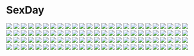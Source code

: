 # SexDay
![](https://konachan.com/image/6fc5231b9644721559cd00daf51c7df3/Konachan.com%20-%20265543%202girls%20animal_ears%20black_hair%20blue_eyes%20bunny_ears%20bunnygirl%20gray_eyes%20gray_hair%20hug%20long_hair%20nijisanji%20shoujo_ai%20tail%20thighhighs%20wolfgirl.jpg)
![](https://konachan.com/image/79317df68bb9b470d1dbb6a3330e9731/Konachan.com%20-%209171%20dogs%3A_bullets_%26_carnage%20fuyumine_naoto%20miwa_shirow.jpg)
![](https://konachan.com/image/ff2ba6e948eaf50ddef8dc864046e4c7/Konachan.com%20-%20120968%20barefoot%20blonde_hair%20dress%20flandre_scarlet%20newrein%20red_eyes%20touhou%20vampire%20wings.jpg)
![](https://konachan.com/image/5fcc380bbd62cbe7d4beccd2736dccc5/Konachan.com%20-%20169451%20city%20clouds%20huanting%20night%20original%20rooftop%20scenic%20sky%20stars%20water.jpg)
![](https://konachan.com/jpeg/ab2d81bfae322db59c083a61d4913548/Konachan.com%20-%20215123%20askray%20blonde_hair%20bosshi%20goth-loli%20loli%20lolita_fashion%20original%20pantyhose.jpg)
![](https://konachan.com/image/c70cafc08a45f1fa7dec59de33ed3eeb/Konachan.com%20-%2042125%20capura_lin%20hakurei_reimu%20japanese_clothes%20miko%20touhou.jpg)
![](https://konachan.com/image/81aedd12e9b10770b1dd52866ea91cec/Konachan.com%20-%20173548%20black_eyes%20black_hair%20blush%20brown_eyes%20brown_hair%20cake%20food%20glasses%20group%20itou_noiji%20kouenji_ayana%20loli%20long_hair%20pink_hair%20short_hair%20sui.jpg)
![](https://konachan.com/jpeg/7fb9841e05ebfc684de39600d3edfbf3/Konachan.com%20-%20151647%20ben-to%20blue_hair%20boots%20pantyhose%20red_eyes%20school_uniform%20short_hair%20skirt%20takahirokun%20underwear%20yarizui_sen.jpg)
![](https://konachan.com/jpeg/15d0a9ff6c56d1f6180e48df927a3f06/Konachan.com%20-%20193090%20black_hair%20blush%20censored%20cube%20game_cg%20kantoku%20long_hair%20nanase_sena%20panties%20penis%20pussy%20school_uniform%20sex%20skirt%20underwear.jpg)
![](https://konachan.com/jpeg/0bd44d378842a87d91302e8dc71069fd/Konachan.com%20-%20246694%20animal_ears%20aqua_hair%20blush%20cropped%20fellatio%20ferri_%28granblue_fantasy%29%20granblue_fantasy%20long_hair%20penis%20pubic_hair%20ricegnat%20uncensored%20yellow_eyes.jpg)
![](https://konachan.com/image/62a6c3715b000e1f8c4b57e76d008c32/Konachan.com%20-%208184%20barasuishou%20doll%20goth-loli%20group%20hina_ichigo%20kanaria%20ohara_tometa%20qp%3Aflapper%20rozen_maiden%20sakura_koharu%20shinku%20souseiseki%20suigintou%20suiseiseki.jpg)
![](https://konachan.com/image/88662bf189257d7d3b6710fd4b36572b/Konachan.com%20-%2061377%20blush%20lolita_fashion%20pink%20yoshiwo.jpg)
![](https://konachan.com/image/07d60447a587e2787c563b0c3332bfe9/Konachan.com%20-%20247496%202girls%20ass%20blonde_hair%20cape%20long_hair%20luo_qingyu%20original%20pink_hair%20skirt%20thighhighs.jpg)
![](https://konachan.com/image/4b40641a0f2cff2415755ab7635a7bac/Konachan.com%20-%20170493%20blush%20breasts%20calendar%20nipples%20panties%20panty_pull%20softhouse-seal%20underwear%20wings.jpg)
![](https://konachan.com/image/f375d9457a3ce187ac2a0b609415292b/Konachan.com%20-%20113960%20animal_ears%20bell%20blonde_hair%20blue_eyes%20catboy%20catgirl%20collar%20green_eyes%20green_hair%20gumi%20kagamine_len%20male%20tail%20tie%20vocaloid.jpg)
![](https://konachan.com/jpeg/0873597186d91b8b473de778009d7a4c/Konachan.com%20-%20288265%20aqua_eyes%20bikini%20bow%20breasts%20choker%20cleavage%20fang%20garter%20komeshiro_kasu%20long_hair%20open_shirt%20original%20ponytail%20ribbons%20scan%20swimsuit%20white_hair.jpg)
![](https://konachan.com/image/5728a65ca793568dd38d615157a5af3d/Konachan.com%20-%2018906%20ayanami_rei%20neon_genesis_evangelion%20wings.jpg)
![](https://konachan.com/image/ce8d5c79e96da1177fbde1dca7b63960/Konachan.com%20-%205262%20aquaplus%20chibi%20leaf%20to_heart%20to_heart_2%20yamada_michiru%20yoshioka_chie.jpg)
![](https://konachan.com/image/500c25e5916aca06a89f66d56e8cbb46/Konachan.com%20-%20269858%20aqua_eyes%20asobi_asobase%20black_hair%20blonde_hair%20cat_smile%20close%20glasses%20honda_hanako%20long_hair%20nomura_kasumi%20purple_eyes%20red_eyes%20tsiox%20twintails%20white.jpg)
![](https://konachan.com/jpeg/f7e35d526139cbfded35d6b614522424/Konachan.com%20-%2033362%20close%20kitsu_chiri%20sayonara_zetsubou_sensei.jpg)
![](https://konachan.com/image/67de4f64589d35f986ced8ab4e505753/Konachan.com%20-%20155930%20araragi_shion%20black_hair%20blue_hair%20brown_hair%20clouds%20group%20hat%20hibiki%20kris_%28pokemon%29%20leaf_%28pokemon%29%20nintendo%20pokemon%20red_%28pokemon%29%20sky%20yuuki_%28pokemon%29.jpg)
![](https://konachan.com/image/3e7aa8ba79fe666dafa904ae61540a29/Konachan.com%20-%20101755%20blush%20breasts%20censored%20flyable_heart%20game_cg%20itou_noiji%20nipples%20open_shirt%20pussy%20pussy_juice%20shirasagi_mayuri%20sumeragi_amane%20yuri.jpg)
![](https://konachan.com/image/c21faa57a5a1f5b2bb39b2236eee778e/Konachan.com%20-%20298714%20bikini%20boots%20breasts%20cleavage%20gloves%20gray%20green_eyes%20headphones%20music%20necklace%20original%20ponytail%20sand-rain%20swimsuit%20wink.jpg)
![](https://konachan.com/image/198ccc8af1ab956ee3b502ef440fd19c/Konachan.com%20-%2066551%20hong_meiling%20izayoi_sakuya%20maid%20sukage%20touhou.jpg)
![](https://konachan.com/image/24a51f54fbaba88db426f63bd9f04c60/Konachan.com%20-%20262544%20blue_eyes%20bra%20huyumitsu%20long_hair%20navel%20open_shirt%20original%20panties%20purple_hair%20shirt%20skirt%20tie%20underwear%20undressing.jpg)
![](https://konachan.com/jpeg/cc85481f56b17aed5ecfda9b4f03243e/Konachan.com%20-%20211692%20blue_eyes%20blue_hair%20blush%20kiria-ai%20long_hair%20mermaid%20original%20sideboob.jpg)
![](https://konachan.com/image/738b11bb13e767784cdb1514a96bf212/Konachan.com%20-%2032170%20animal_ears%20bunnygirl%20gun%20reisen_udongein_inaba%20touhou%20weapon%20white_hair%20wink%20zettai_ryouiki.jpg)
![](https://konachan.com/image/9ad69a051afc8bc1f8a39a819bac7786/Konachan.com%20-%20278630%202girls%20bow%20brown_hair%20hat%20hug%20long_hair%20original%20red%20red_eyes%20scarf%20school_uniform%20shirako_miso%20short_hair%20shoujo_ai%20skirt.jpg)
![](https://konachan.com/jpeg/b4513395734394ac414bb64a37fe58b9/Konachan.com%20-%20104020%20breasts%20brown_hair%20game_cg%20kisaragi_mizu%20morobito_kozorite%20nipples%20open_shirt%20panties%20underwear%20unose_mayuko.jpg)
![](https://konachan.com/jpeg/908d61042a1bda55fcce58d87cc05806/Konachan.com%20-%20286859%20animal%20anthropomorphism%20barefoot%20bikini%20blue_eyes%20blush%20bow%20bubbles%20fish%20long_hair%20mafuyun%20navel%20swimsuit%20underwater%20water%20white_hair.jpg)
![](https://konachan.com/image/e0d0cb167039abd15a176062a35a5701/Konachan.com%20-%209303%20animal_ears%20foxgirl%20gray_eyes%20gray_hair%20japanese_clothes%20miko%20original%20ribbons%20school_uniform%20sword%20tail%20uni%20weapon.jpg)
![](https://konachan.com/image/a02927d6767a47c5f8927464ef5447dd/Konachan.com%20-%2099791%202girls%20blonde_hair%20twintails%20yoshina_hijiki.jpg)
![](https://konachan.com/image/555a57a076ac7aa454d2afae1513db79/Konachan.com%20-%2026533%20nagisa_kaworu%20neon_genesis_evangelion.jpeg)
![](https://konachan.com/jpeg/4c2fd41235c68b8c1f99636bee731f18/Konachan.com%20-%20189075%20blue_hair%20blush%20brown_hair%20festival%20fireworks%20group%20kashima_yuu%20male%20night%20orange_hair%20pink_eyes%20ponytail%20seo_yuzuki%20short_hair%20stars%20swordsouls.jpg)
![](https://konachan.com/image/cc9c2c4b0aa502c695e088dceadf46d5/Konachan.com%20-%20196266%20maribel_han%20risutaru%20touhou%20usami_renko.jpg)
![](https://konachan.com/jpeg/2e4fe4bef49a47872e7cf1367e49b1cf/Konachan.com%20-%20145116%20black_hair%20blush%20bra%20breasts%20censored%20cleavage%20game_cg%20glasses%20hinasaki%20jirai_soft%20panties%20pussy%20stockings%20susonobe_minami%20underwear.jpg)
![](https://konachan.com/image/d5a1edb1187e247f29b1a72fb4bccc04/Konachan.com%20-%205020%20jpeg_artifacts%20suzumiya_haruhi%20suzumiya_haruhi_no_yuutsu.jpg)
![](https://konachan.com/image/8b34fc88769a99230b987adc52c98832/Konachan.com%20-%20219636%20group%20original%20pixiv_fantasia%20swd3e2%20watermark.jpg)
![](https://konachan.com/image/1ed8156aabdf34d3a4b69ca787a48645/Konachan.com%20-%20134374%20korie_riko%20long_hair%20scan%20tagme.jpg)
![](https://konachan.com/image/56e406cc207954b330f6f694044e7649/Konachan.com%20-%20257085%20bicolored_eyes%20black_hair%20blush%20computer%20granblue_fantasy%20hat%20kamiya_tomoe%20lolita_fashion%20long_hair%20pointed_ears%20renard_%28granblue_fantasy%29.jpg)
![](https://konachan.com/jpeg/76211fd6816b2e03ed565732f188516d/Konachan.com%20-%20225490%20black_eyes%20black_hair%20bow%20brown_eyes%20chigusa_asuha%20kneehighs%20long_hair%20male%20phone%20ponytail%20qualidea_code%20red_hair%20sekiya_asami%20short_hair%20tie%20waifu2x.jpg)
![](https://konachan.com/image/c97961ba2182fa65b3ae50bca72800cd/Konachan.com%20-%20117409%20inu3%20kirisame_marisa%20touhou%20water%20witch.jpg)
![](https://konachan.com/image/781e6424884d909c6192a30cedee7e73/Konachan.com%20-%20129391%20anus%20bra%20breasts%20dean%20hat%20nipples%20nopan%20pussy%20spread_legs%20tie%20uncensored%20underwear%20yellow_eyes.jpg)
![](https://konachan.com/image/9329384efaa94ad7b49eef36d7fd1332/Konachan.com%20-%20259051%20animal%20bird%20brown_hair%20card_captor_sakura%20clare_%28543%29%20clouds%20crown%20dress%20gloves%20kinomoto_sakura%20short_hair%20wings.jpg)
![](https://konachan.com/image/3f8439c6d1ce8708c0fd73c2449df40e/Konachan.com%20-%20179748%20black_hair%20blonde_hair%20blue_eyes%20butterfly%20clouds%20flowers%20glasses%20green_eyes%20okumura_rin%20okumura_yukio%20pointed_ears%20rose%20short_hair%20sky%20tie%20wings.jpg)
![](https://konachan.com/jpeg/9e96d9d4e06e063ec6ad0b90700d3775/Konachan.com%20-%20238577%20bra%20breasts%20game_cg%20nipples%20panty_pull%20pantyhose%20pubic_hair%20school_uniform%20shimizu_akane%20short_hair%20skirt%20skirt_lift%20tie%20underwear%20wet.jpg)
![](https://konachan.com/jpeg/d096d648930e77d67f6a416952b6baef/Konachan.com%20-%20217542%20aliasing%20bandage%20boots%20brown_hair%20cape%20collar%20dress%20gloves%20hat%20mage%20megumin%20red_eyes%20tea_%28nakenashi%29%20thighhighs%20witch_hat.jpg)
![](https://konachan.com/image/d5c11b48902a4e6aac71ba844875ae1d/Konachan.com%20-%20281160%20armor%20building%20gray_hair%20long_hair%20original%20pixiv_fantasia%20swd3e2%20sword%20watermark%20weapon.jpg)
![](https://konachan.com/image/cf0c5e468a6532b57e91d08ed3134fd6/Konachan.com%20-%2049603%20black_hair%20blue_eyes%20dmyo%20forest%20tree%20water%20watermark%20wings.jpg)
![](https://konachan.com/jpeg/2c1f9a9733eae4d7aa329a5a7f44502e/Konachan.com%20-%20259922%20bed%20blush%20breasts%20brown_eyes%20brown_hair%20censored%20futano_sasa%20long_hair%20nipples%20no_bra%20nude%20pantyhose%20penis%20pussy%20sex%20shingyo%20shirt_lift%20skirt%20tears.jpg)
![](https://konachan.com/image/7973f99d9b7c7c6fb9ac8686faac924e/Konachan.com%20-%20110744%20anthropomorphism%20axis_powers_hetalia%20belarus_%28hetalia%29%20dark%20gothic%20long_hair.jpg)
![](https://konachan.com/jpeg/2256dcee9b95e38a2652aa8f21248615/Konachan.com%20-%2090344%20blue_hair%20blush%20breasts%20charlotte_vaasa%20game_cg%20journey%20nanairo_kouro%20naruse_mamoru%20nipples%20panties%20purple_eyes%20short_hair%20thighhighs%20underwear.jpg)
![](https://konachan.com/jpeg/1e9edd1730c37eb55a4de88a5fdf96db/Konachan.com%20-%20273082%20alpcmas%20building%20industrial%20nobody%20original%20scenic%20signed%20sky%20stars%20sunset%20tree.jpg)
![](https://konachan.com/image/984c2300060f33cabc31bcff1577b693/Konachan.com%20-%2074106%20komeiji_koishi%20komeiji_satori%20touhou.jpg)
![](https://konachan.com/image/12b542d5467c9f53d6507311aa6adc63/Konachan.com%20-%2068414%20animal_ears%20maid%20rei%20rei%27s_room%20tagme.jpg)
![](https://konachan.com/image/311e3efe50fc4482999a27a2769cee4c/Konachan.com%20-%20282832%20building%20cherry_blossoms%20flowers%20isou_nagi%20nobody%20original%20petals%20scenic.jpg)
![](https://konachan.com/image/11720d34af83f76bc3ad016bca48ac61/Konachan.com%20-%2020897%20bikini%20drink%20itou_noiji%20nanao_naru%20swimsuit.jpg)
![](https://konachan.com/jpeg/b276df046ed53769fb02cedf2efa3535/Konachan.com%20-%20275131%20au_ra%20black_hair%20boots%20drink%20final_fantasy%20final_fantasy_xiv%20glasses%20horns%20ling_%28doraling12%29%20long_hair%20ponytail%20red_mage%20tail%20thighhighs%20yellow_eyes.jpg)
![](https://konachan.com/jpeg/d48c75dcf52e54e404acb7713c9a7e57/Konachan.com%20-%20260752%20ass%20bed%20blush%20bow%20breasts%20brown_hair%20censored%20fellatio%20game_cg%20headband%20mutou_airi%20nipples%20norn%20panties%20penis%20purple_eyes%20short_hair%20underwear%20wet.jpg)
![](https://konachan.com/jpeg/9fde943952ffd225e0c8b85a8e5cc538/Konachan.com%20-%20101348%2011_eyes%20hagiwara_onsen%20loli%20momono_shiori%20nipples%20red_eyes%20see_through%20swimsuit%20water.jpg)
![](https://konachan.com/jpeg/a05c28818fff9c0e0cfc41670849e087/Konachan.com%20-%20290428%20autumn%20building%20hatsune_miku%20leaves%20long_hair%20nura_orimoto%20shrine%20twintails%20vocaloid.jpg)
![](https://konachan.com/jpeg/67783ad3fe5b16d73cc67266f6ee2096/Konachan.com%20-%20276165%20beach%20bikini%20blue_eyes%20breasts%20cleavage%20group%20headband%20long_hair%20navel%20nekoshoko%20pink_hair%20red_hair%20short_hair%20skirt%20sunglasses%20swimsuit%20water.jpg)
![](https://konachan.com/image/8fa970fed1094719cbbbb6413b44ee1f/Konachan.com%20-%20232845%20anchovy%20aqua_eyes%20black_hair%20candy%20chibi%20christmas%20green_hair%20hat%20katyusha%20lollipop%20long_hair%20santa_hat%20short_hair%20signed%20stars%20tree%20twintails.jpg)
![](https://konachan.com/jpeg/af5ca617bbb15f5d403772a8ecd15425/Konachan.com%20-%20168938%20blue_eyes%20book%20braids%20dress%20flowers%20game_cg%20girls_be_ambitious%21%20headband%20long_hair%20mtu%20petals%20pink_hair%20score%20yuzuki_fuuka.jpg)
![](https://konachan.com/image/6baae246bd5437ac49c5db32cc54cd59/Konachan.com%20-%20270487%20blonde_hair%20boots%20bow%20building%20game_cg%20gun%20hat%20long_hair%20pink_eyes%20praline%20riv%20school_uniform%20skirt%20snow%20thighhighs%20twintails%20weapon%20winter.jpg)
![](https://konachan.com/image/5960f9567fd37e59a210492941e05d11/Konachan.com%20-%20137630%20blonde_hair%20headphones%20magister_%28bigbakunyuu%29%20vocaloid%20yellow_eyes.jpg)
![](https://konachan.com/image/c1f788f32fec8eb2892431cf71cc1469/Konachan.com%20-%2048357%20blush%20food%20ga-rei_zero%20isayama_yomi%20pocky%20tsuchimiya_kagura.jpg)
![](https://konachan.com/image/a1b1fdc55312684db517f414ccfa1cbb/Konachan.com%20-%2073889%20glasses%20hatsune_miku%20sakura_miku%20sukage%20twintails%20vocaloid.jpg)
![](https://konachan.com/image/2f9038dc3f80ee8332370bbf23dc5735/Konachan.com%20-%20167368%20animal%20dog%20dress%20food%20fruit%20grass%20hat%20long_hair%20m_george%20original%20purple_hair%20red_eyes%20summer_dress%20tree.jpg)
![](https://konachan.com/jpeg/e0f43f63e87dc395d3ea00a1e6a72604/Konachan.com%20-%20157476%20animal%20blue_eyes%20blue_hair%20bottle_miku%20bubbles%20fish%20gunni%20hatsune_miku%20thighhighs%20vocaloid%20water.jpg)
![](https://konachan.com/image/4f081d1dd2d84a03d0abcfc8d5a5610c/Konachan.com%20-%20171769%20babiuxxx%20ninetales%20pokemon%20vulpix%20white.jpg)
![](https://konachan.com/jpeg/7b537682fd47e030252e2cfbf129cf4b/Konachan.com%20-%20239162%20bike_shorts%20blood%20dark%20original%20school_uniform%20shorts%20tagme_%28artist%29%20translation_request.jpg)
![](https://konachan.com/image/6b46302e0648a050516e91cc48ed0cc4/Konachan.com%20-%20133683%20aqua_hair%20cherry_blossoms%20flowers%20hatsune_miku%20headphones%20koyubi%20petals%20twintails%20vocaloid.jpg)
![](https://konachan.com/image/b3a973acc009dbfb3b9b3815656e612b/Konachan.com%20-%2033376%20fukano_youichi%20gothic%20neon_genesis_evangelion%20soryu_asuka_langley.jpg)
![](https://konachan.com/image/0d649d4109ebc65f6844697c330a2bc8/Konachan.com%20-%2014219%20ragnarok_online.jpg)
![](https://konachan.com/image/3b32818d23bda4e9818358d0f106c02d/Konachan.com%20-%20103540%20dress%20kaname_madoka%20long_hair%20mahou_shoujo_madoka_magica%20pink_hair%20twintails%20ultimate_madoka%20wings.jpg)
![](https://konachan.com/image/e7654050a172ef3e4f533aa7bd0ef101/Konachan.com%20-%20275207%20babailifen_huixiajiu%20breasts%20brown_hair%20choker%20consort_yu_%28fate%29%20dress%20fate_grand_order%20fate_%28series%29%20long_hair%20navel%20petals%20red_eyes.jpg)
![](https://konachan.com/image/fe8492bcf8014dc2d15588667aa6d204/Konachan.com%20-%20302002%20ass%20black_hair%20blue_eyes%20blush%20breasts%20bubbles%20dress%20kantoku%20no_bra%20original%20panties%20see_through%20summer_dress%20underwear%20water%20waterfall%20wet.jpg)
![](https://konachan.com/jpeg/482a9dd92cdb2c9fc2d11035058084c7/Konachan.com%20-%20152089%20blush%20breasts%20chinese_clothes%20chinese_dress%20cleavage%20game_cg%20gloves%20panties%20sengoku_hime%20short_hair%20underwear.jpg)
![](https://konachan.com/image/9e3929e44ad661bec45cf3fccd105ff4/Konachan.com%20-%20208143%20blonde_hair%20blue_eyes%20blush%20brown_hair%20fang%20flowers%20maaryan%20orange_eyes%20pink_hair%20red_eyes%20red_hair%20skirt%20thighhighs%20to_heart%20to_heart_2%20wink.jpg)
![](https://konachan.com/jpeg/adff6dec0b4772b4393b2cd23c18930c/Konachan.com%20-%20215568%202girls%20ayase_eri%20blonde_hair%20flowers%20long_hair%20love_live%21_school_idol_project%20ponytail%20purple_hair%20toujou_nozomi%20twintails%20water%20zhaitengjingcang.jpg)
![](https://konachan.com/jpeg/c8d680edae809cb9d9bd7f03aeb8fccc/Konachan.com%20-%20281649%20anthropomorphism%20breasts%20gray_hair%20horns%20nipples%20nude%20original%20tail%20waifu2x%20water%20wings%20yellow_eyes%20yusan.jpg)
![](https://konachan.com/image/c282b27bd048bc5caf61ede9f1d9608b/Konachan.com%20-%20221116%20aaeru%20bow%20breasts%20brown_hair%20cherry_blossoms%20cleavage%20fan%20flowers%20hakurei_reimu%20long_hair%20magic%20miko%20navel%20ofuda%20orange_eyes%20petals%20touhou%20water.jpg)
![](https://konachan.com/image/27b2755049c67f74ddc3387c32f0fc18/Konachan.com%20-%20172549%202girls%20blue_eyes%20blue_hair%20gloves%20long_hair%20miki_sayaka%20nodata%20red_eyes%20red_hair%20sakura_kyouko%20short_hair%20skirt%20tears%20thighhighs.jpg)
![](https://konachan.com/jpeg/45f1450eb04d993d3210149a923ff350/Konachan.com%20-%20166880%20black_eyes%20black_hair%20black-vermilion%20gloves%20school_uniform%20short_hair%20vocaloid.jpg)
![](https://konachan.com/image/255d20dd23d82bbffd9f1745cb7d0477/Konachan.com%20-%2032831%20duplicate%20lyrical_lyric%20mikeou.jpg)
![](https://konachan.com/jpeg/74f7964b58f3f78311928e98e17041e2/Konachan.com%20-%20229285%20barefoot%20blue_hair%20breasts%20cleavage%20collar%20dress%20drink%20gloves%20gray_eyes%20group%20hat%20headdress%20long_hair%20original%20pupps%20sideboob%20tiara%20umbrella%20wings.jpg)
![](https://konachan.com/image/49e3fd37145b0075a5a7a6f488558c4b/Konachan.com%20-%2015623%20animated%20azumanga_daioh%20kasuga_ayumu.gif)
![](https://konachan.com/image/1bbfedfa32e3711b9ea08ac469697f92/Konachan.com%20-%2017126%20aihara_miki%20hot_gimmick.jpg)
![](https://konachan.com/image/da2884a1b456831360160a74eeae90b6/Konachan.com%20-%20108339%20atlach-nacha%20black_hair%20hirasaka_hatsune%20long_hair%20red_eyes%20school_uniform%20sunakumo%20sunset.jpg)
![](https://konachan.com/jpeg/c397faf81fdf84bb13e214fe50a803e6/Konachan.com%20-%207357%20blonde_hair%20green_eyes%20long_hair%20priecia%20prism_ark%20sideboob%20underwear%20vector.jpg)
![](https://konachan.com/jpeg/cc97f6ba7a012cea76399f2b10470183/Konachan.com%20-%20244540%20ball%20bikini%20breast_hold%20breasts%20cleavage%20ebihara_mai%20game_cg%20group%20himekawa_ikuyo%20nanamiya_akane%20squeez%20swimsuit%20touyama_asuka%20water%20yuibi.jpg)
![](https://konachan.com/jpeg/ee95a1c13524f21ca6a74699ad836d50/Konachan.com%20-%20135774%20blush%20clochette%20game_cg%20kamikaze_explorer%20long_hair%20nopan%20oshiki_hitoshi%20pussy%20red_eyes%20red_hair%20skirt%20skirt_lift%20tagme%20uncensored%20yuutenji_mishio.jpg)
![](https://konachan.com/image/9878eec3ad6cd66718def998659a873b/Konachan.com%20-%2043518%202girls%20animal_ears%20candy%20catgirl%20chocolate%20maid%20original%20sayori%20shoujo_ai%20watermark.jpg)
![](https://konachan.com/jpeg/438d0ec9c7ade71fba007d97543a743b/Konachan.com%20-%20142153%20barefoot%20black_hair%20long_hair%20moon%20night%20petals%20rg_veda%20sword%20tree%20water%20weapon%20yellow_eyes.jpg)
![](https://konachan.com/jpeg/a5d4c3400010ba7e006f2fb11e689602/Konachan.com%20-%20247785%20akechi_gorou%20amamiya_ren%20animal%20budda%20cat%20group%20kitagawa_yusuke%20male%20niijima_makoto%20okumura_haru%20persona%20persona_5%20sakura_futaba%20takamaki_anne.jpg)
![](https://konachan.com/jpeg/61f9b00a11ff2b1ddb4ce7c5d46ab4cd/Konachan.com%20-%2078764%20hatsune_miku%20megurine_luka%20twintails%20vocaloid%20world%27s_end_dancehall_%28vocaloid%29.jpg)
![](https://konachan.com/image/5c0e6990fc9878bc37417f4765b42121/Konachan.com%20-%20149987%20anew_returner%20mobile_suit_gundam%20mobile_suit_gundam_00%20navel%20nipples%20nude%20purple_hair%20red_eyes%20tadano_akira%20uncensored.jpg)
![](https://konachan.com/jpeg/70a20ad19f235819058ab164d4d18bc3/Konachan.com%20-%20192769%20anthropomorphism%20blush%20bra%20breasts%20cameltoe%20cleavage%20kantai_collection%20mamiya_%28kancolle%29%20panties%20underboob%20underwear%20ushio_%28kancolle%29%20utahane_w.jpg)
![](https://konachan.com/jpeg/3ef9a30b6cef90d55afc9b44a2b1a984/Konachan.com%20-%20217204%20animal_ears%20clouds%20fire%20hat%20landscape%20original%20pixiv_fantasia%20rounin_%28amuza%29%20scenic%20umbrella.jpg)
